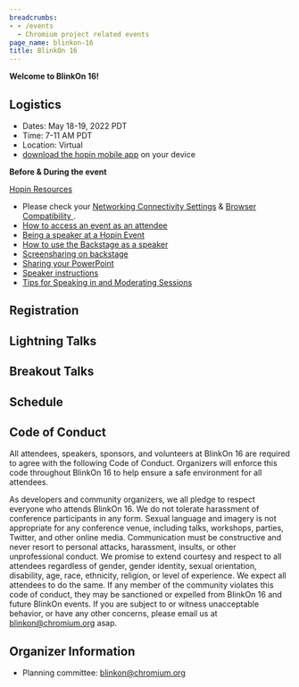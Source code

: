 ```yaml
---
breadcrumbs:
- - /events
  - Chromium project related events
page_name: blinkon-16
title: BlinkOn 16
---
```


**Welcome to BlinkOn 16!**

## **Logistics**

*   Dates: May 18-19, 2022 PDT
*   Time: 7-11 AM PDT
*   Location: Virtual
*   [download the hopin mobile
            app](https://hopin.zendesk.com/hc/en-us/sections/360012637371--Mobile-App)
            on your device

**Before & During the event**

[Hopin
Resources](https://docs.google.com/document/d/1SNTmngdbfc1OuxCOaw231guH53p8ks4-YnjecB6CtGk/edit#)

*   Please check your [Networking Connectivity
            Settings](https://hopin.zendesk.com/hc/en-us/articles/360056528911-Network-Connectivity-Settings)
            & [Browser Compatibility
            ](https://hopin.zendesk.com/hc/en-us/articles/360056078872-Browser-Compatibility-for-online-events-on-Hopin).
*   [How to access an event as an
            attendee](https://assets-global.website-files.com/5fb2950be125da5aa25af58e/60b95a6bcaf8722b6b83752c_How%20to%20Access%20an%20Event%20as%20an%20Attendee%20(1).pdf)
*   [Being a speaker at a Hopin
            Event](https://assets-global.website-files.com/5fb2950be125da5aa25af58e/60b95bbb779c0790ddf0ae27_Best%20Practices%20for%20Speakers.pdf)
*   [How to use the Backstage as a
            speaker](https://hopin.zendesk.com/hc/en-us/articles/360056078472-How-to-use-the-Backstage-as-a-speaker)
*   [Screensharing on
            backstage](https://hopin.zendesk.com/hc/en-us/articles/360056078412-How-to-present-slides-on-the-Hopin-Backstage)
*   [Sharing your
            PowerPoint](https://hopin.zendesk.com/hc/en-us/articles/360056527631-Sharing-your-Powerpoint)
*   [Speaker
            instructions](https://hopin.zendesk.com/hc/en-us/articles/360056078432-Speaker-Instructions)
*   [Tips for Speaking in and Moderating
            Sessions](https://hopin.zendesk.com/hc/en-us/articles/4402442259220-Tips-for-Speaking-in-and-Moderating-Sessions)

## Registration

## Lightning Talks

## Breakout Talks

## Schedule

## **Code of Conduct**

All attendees, speakers, sponsors, and volunteers at BlinkOn 16 are required to
agree with the following Code of Conduct. Organizers will enforce this code
throughout BlinkOn 16 to help ensure a safe environment for all attendees.

As developers and community organizers, we all pledge to respect everyone who
attends BlinkOn 16. We do not tolerate harassment of conference participants in
any form. Sexual language and imagery is not appropriate for any conference
venue, including talks, workshops, parties, Twitter, and other online media.
Communication must be constructive and never resort to personal attacks,
harassment, insults, or other unprofessional conduct. We promise to extend
courtesy and respect to all attendees regardless of gender, gender identity,
sexual orientation, disability, age, race, ethnicity, religion, or level of
experience. We expect all attendees to do the same. If any member of the
community violates this code of conduct, they may be sanctioned or expelled from
BlinkOn 16 and future BlinkOn events. If you are subject to or witness
unacceptable behavior, or have any other concerns, please email us at
[blinkon@chromium.org](mailto:blinkon@chromium.org) asap.

## **Organizer Information**

*   Planning committee:
            [blinkon@chromium.org](mailto:blinkon@chromium.org)